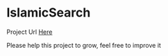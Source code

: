 # IslamicSearch

Project Url [Here](https://moustafamohsen.com)

Please help this project to grow, feel free to improve it
